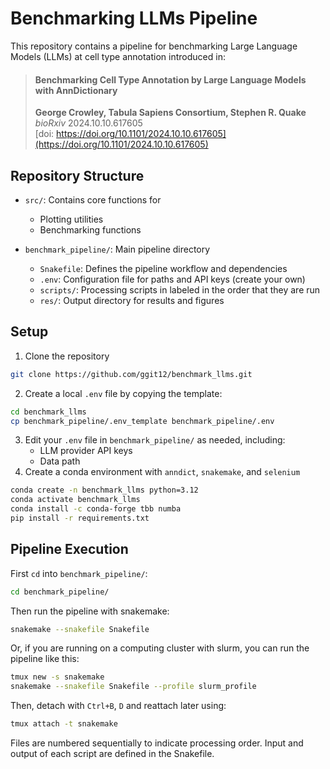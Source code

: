 # Benchmarking LLMs Pipeline

This repository contains a pipeline for benchmarking Large Language Models (LLMs) at cell type annotation introduced in: 
> #### Benchmarking Cell Type Annotation by Large Language Models with AnnDictionary  
> **George Crowley, Tabula Sapiens Consortium, Stephen R. Quake**  
> *bioRxiv* 2024.10.10.617605  
> [doi: https://doi.org/10.1101/2024.10.10.617605](https://doi.org/10.1101/2024.10.10.617605)

## Repository Structure

- `src/`: Contains core functions for
    - Plotting utilities
    - Benchmarking functions

- `benchmark_pipeline/`: Main pipeline directory
    - `Snakefile`: Defines the pipeline workflow and dependencies
    - `.env`: Configuration file for paths and API keys (create your own)
    - `scripts/`: Processing scripts in labeled in the order that they are run
    - `res/`: Output directory for results and figures

## Setup

1. Clone the repository
```bash
git clone https://github.com/ggit12/benchmark_llms.git
```
2. Create a local `.env` file by copying the template:
```bash
cd benchmark_llms
cp benchmark_pipeline/.env_template benchmark_pipeline/.env
```
3. Edit your `.env` file in `benchmark_pipeline/` as needed, including:
    - LLM provider API keys
    - Data path
4. Create a conda environment with `anndict`, `snakemake`, and `selenium`
```bash
conda create -n benchmark_llms python=3.12
conda activate benchmark_llms
conda install -c conda-forge tbb numba
pip install -r requirements.txt
```

## Pipeline Execution

First `cd` into `benchmark_pipeline/`:
```bash
cd benchmark_pipeline/
```

Then run the pipeline with snakemake:
```bash
snakemake --snakefile Snakefile
```

Or, if you are running on a computing cluster with slurm, you can run the pipeline like this:
```bash
tmux new -s snakemake
snakemake --snakefile Snakefile --profile slurm_profile
```

Then, detach with `Ctrl+B`, `D` and reattach later using:
```bash
tmux attach -t snakemake
```

Files are numbered sequentially to indicate processing order. Input and output of each script are defined in the Snakefile.
